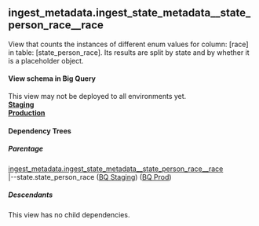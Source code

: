 ## ingest_metadata.ingest_state_metadata__state_person_race__race
View that counts the instances of
 different enum values for column: [race] in table: [state_person_race]. Its results are
  split by state and by whether it is a placeholder object.

#### View schema in Big Query
This view may not be deployed to all environments yet.<br/>
[**Staging**](https://console.cloud.google.com/bigquery?pli=1&p=recidiviz-staging&page=table&project=recidiviz-staging&d=ingest_metadata&t=ingest_state_metadata__state_person_race__race)
<br/>
[**Production**](https://console.cloud.google.com/bigquery?pli=1&p=recidiviz-123&page=table&project=recidiviz-123&d=ingest_metadata&t=ingest_state_metadata__state_person_race__race)
<br/>

#### Dependency Trees

##### Parentage
[ingest_metadata.ingest_state_metadata\__state_person_race\__race](../ingest_metadata/ingest_state_metadata__state_person_race__race.md) <br/>
|--state.state_person_race ([BQ Staging](https://console.cloud.google.com/bigquery?pli=1&p=recidiviz-staging&page=table&project=recidiviz-staging&d=state&t=state_person_race)) ([BQ Prod](https://console.cloud.google.com/bigquery?pli=1&p=recidiviz-123&page=table&project=recidiviz-123&d=state&t=state_person_race)) <br/>


##### Descendants
This view has no child dependencies.
